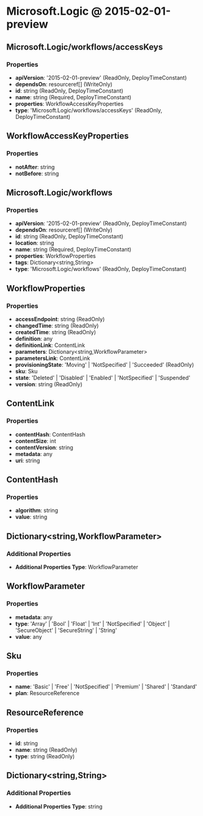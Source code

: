 # Microsoft.Logic @ 2015-02-01-preview

## Microsoft.Logic/workflows/accessKeys
### Properties
* **apiVersion**: '2015-02-01-preview' (ReadOnly, DeployTimeConstant)
* **dependsOn**: resourceref[] (WriteOnly)
* **id**: string (ReadOnly, DeployTimeConstant)
* **name**: string (Required, DeployTimeConstant)
* **properties**: WorkflowAccessKeyProperties
* **type**: 'Microsoft.Logic/workflows/accessKeys' (ReadOnly, DeployTimeConstant)

## WorkflowAccessKeyProperties
### Properties
* **notAfter**: string
* **notBefore**: string

## Microsoft.Logic/workflows
### Properties
* **apiVersion**: '2015-02-01-preview' (ReadOnly, DeployTimeConstant)
* **dependsOn**: resourceref[] (WriteOnly)
* **id**: string (ReadOnly, DeployTimeConstant)
* **location**: string
* **name**: string (Required, DeployTimeConstant)
* **properties**: WorkflowProperties
* **tags**: Dictionary<string,String>
* **type**: 'Microsoft.Logic/workflows' (ReadOnly, DeployTimeConstant)

## WorkflowProperties
### Properties
* **accessEndpoint**: string (ReadOnly)
* **changedTime**: string (ReadOnly)
* **createdTime**: string (ReadOnly)
* **definition**: any
* **definitionLink**: ContentLink
* **parameters**: Dictionary<string,WorkflowParameter>
* **parametersLink**: ContentLink
* **provisioningState**: 'Moving' | 'NotSpecified' | 'Succeeded' (ReadOnly)
* **sku**: Sku
* **state**: 'Deleted' | 'Disabled' | 'Enabled' | 'NotSpecified' | 'Suspended'
* **version**: string (ReadOnly)

## ContentLink
### Properties
* **contentHash**: ContentHash
* **contentSize**: int
* **contentVersion**: string
* **metadata**: any
* **uri**: string

## ContentHash
### Properties
* **algorithm**: string
* **value**: string

## Dictionary<string,WorkflowParameter>
### Additional Properties
* **Additional Properties Type**: WorkflowParameter

## WorkflowParameter
### Properties
* **metadata**: any
* **type**: 'Array' | 'Bool' | 'Float' | 'Int' | 'NotSpecified' | 'Object' | 'SecureObject' | 'SecureString' | 'String'
* **value**: any

## Sku
### Properties
* **name**: 'Basic' | 'Free' | 'NotSpecified' | 'Premium' | 'Shared' | 'Standard'
* **plan**: ResourceReference

## ResourceReference
### Properties
* **id**: string
* **name**: string (ReadOnly)
* **type**: string (ReadOnly)

## Dictionary<string,String>
### Additional Properties
* **Additional Properties Type**: string

